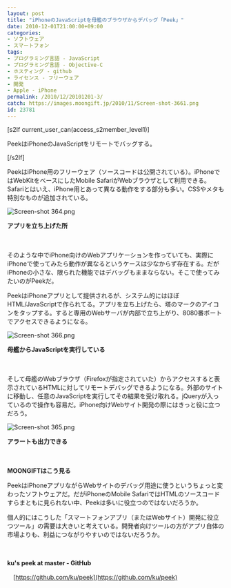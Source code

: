 ```yaml
---
layout: post
title: "iPhoneのJavaScriptを母艦のブラウザからデバッグ「Peek」"
date: 2010-12-01T21:00:00+09:00
categories:
- ソフトウェア
- スマートフォン
tags: 
- プログラミング言語 - JavaScript
- プログラミング言語 - Objective-C
- ホスティング - github
- ライセンス - フリーウェア
- 開発
- Apple - iPhone
permalink: /2010/12/20101201-3/
catch: https://images.moongift.jp/2010/11/Screen-shot-3661.png
id: 23781
---
```

[s2If current\_user\_can(access\_s2member\_level1)]

PeekはiPhoneのJavaScriptをリモートでバッグする。

[/s2If]  

PeekはiPhone用のフリーウェア（ソースコードは公開されている）。iPhoneではWebKitをベースにしたMobile SafariがWebブラウザとして利用できる。Safariとはいえ、iPhone用とあって異なる動作をする部分も多い。CSSやメタも特別なものが追加されている。

  

![Screen-shot 364.png](https://images.moongift.jp/2010/11/Screen-shot-364.png)  
  
**アプリを立ち上げた所**

  

　

  

そのような中でiPhone向けのWebアプリケーションを作っていても、実際にiPhoneで使ってみたら動作が異なるというケースは少なからず存在する。だがiPhoneの小さな、限られた機能ではデバッグもままならない。そこで使ってみたいのがPeekだ。

  
<!--more-->

PeekはiPhoneアプリとして提供されるが、システム的にはほぼHTML/JavaScriptで作られてる。アプリを立ち上げたら、塔のマークのアイコンをタップする。すると専用のWebサーバが内部で立ち上がり、8080番ポートでアクセスできるようになる。

  

![Screen-shot 366.png](https://images.moongift.jp/2010/11/Screen-shot-3661.png)  
  
**母艦からJavaScriptを実行している**

  

　

  

そして母艦のWebブラウザ（Firefoxが指定されていた）からアクセスすると表示されているHTMLに対してリモートデバッグできるようになる。外部のサイトに移動し、任意のJavaScriptを実行してその結果を受け取れる。jQueryが入っているので操作も容易だ。iPhone向けWebサイト開発の際にはきっと役に立つだろう。

  

![Screen-shot 365.png](https://images.moongift.jp/2010/11/Screen-shot-3651.png)  
  
**アラートも出力できる**

　

  

**MOONGIFTはこう見る**

  

PeekはiPhoneアプリながらWebサイトのデバッグ用途に使うというちょっと変わったソフトウェアだ。だがiPhoneのMobile SafariではHTMLのソースコードすらまともに見られない中、Peekは多いに役立つのではないだろうか。

  

個人的にはこうした「スマートフォンアプリ（またはWebサイト）開発に役立つツール」の需要は大きいと考えている。開発者向けツールの方がアプリ自体の市場よりも、利益につながりやすいのではないだろうか。

  

　

  

**ku's peek at master - GitHub**  
  
　[https://github.com/ku/peek](https://github.com/ku/peek)

  
